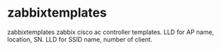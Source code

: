 # zabbixtemplates
zabbixtemplates
zabbix cisco ac controller templates.
LLD for AP name, location, SN.
LLD for SSID name, number of client.
